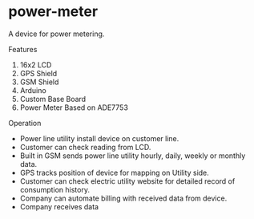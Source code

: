 power-meter
===========

A device for power metering.

Features

1. 16x2 LCD
2. GPS Shield 
3. GSM Shield
4. Arduino
5. Custom Base Board
6. Power Meter Based on ADE7753

Operation

- Power line utility install device on customer line.
- Customer can check reading from LCD.
- Built in GSM sends power line utility hourly, daily, weekly or monthly data.
- GPS tracks position of device for mapping on Utility side.
- Customer can check electric utility website for detailed record of consumption history.
- Company can automate billing with received data from device.
- Company receives data 